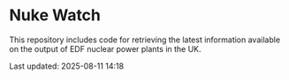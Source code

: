 # Nuke Watch

This repository includes code for retrieving the latest information available on the output of EDF nuclear power plants in the UK.

Last updated: 2025-08-11 14:18